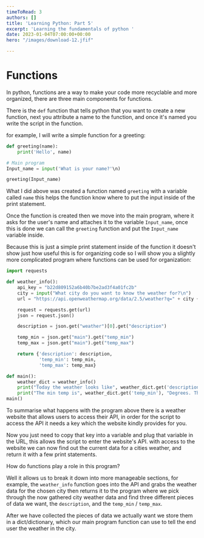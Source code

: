 ```yaml
---
timeToRead: 3
authors: []
title: 'Learning Python: Part 5'
excerpt: 'Learning the fundamentals of python '
date: 2023-01-04T07:00:00+00:00
hero: "/images/download-12.jfif"

---
```

# Functions

In python, functions are a way to make your code more recyclable and more organized, there are three main components for functions.

There is the `def` function that tells python that you want to create a new function, next you attribute a name to the function, and once it's named you write the script in the function.

for example, I will write a simple function for a greeting:

```python 
def greeting(name):
	print('Hello', name)

# Main program
Input_name = input('What is your name?'\n)

greeting(Input_name)
```

What I did above was created a function named `greeting` with a variable called `name` this helps the function know where to put the input inside of the print statement.

Once the function is created then we move into the main program, where it asks for the user's name and attaches it to the variable `Input_name`, once this is done we can call the `greeting` function and put the `Input_name` variable inside.

Because this is just a simple print statement inside of the function it doesn't show just how useful this is for organizing code so I will show you a slightly more complicated program where functions can be used for organization:

```python
import requests

def weather_info():
    api_key = "b22d809152a6b40b7be2ad3f4a01fc2b"
    city = input("What city do you want to know the weather for?\n")
    url = "https://api.openweathermap.org/data/2.5/weather?q=" + city + "&appid=" + api_key + "&units=imperial"

    request = requests.get(url)
    json = request.json()

    description = json.get("weather")[0].get("description")

    temp_min = json.get("main").get("temp_min")
    temp_max = json.get("main").get("temp_max")

    return {'description': description,
            'temp_min': temp_min,
            'temp_max': temp_max}

def main():
    weather_dict = weather_info()
    print("Today the weather looks like", weather_dict.get('description'))
    print("The min temp is", weather_dict.get('temp_min'), "Degrees. The max temp is", weather_dict.get('temp_max'), "Degrees.")
main()
```

To summarise what happens with the program above there is a weather website that allows users to access their API, in order for the script to access the API it needs a key which the website kindly provides for you.

Now you just need to copy that key into a variable and plug that variable in the URL, this allows the script to enter the website's API. with access to the website we can now find out the current data for a cities weather, and return it with a few print statements.

How do functions play a role in this program?

Well it allows us to break it down into more manageable sections, for example, the `weather_info` function goes into the API and grabs the weather data for the chosen city then returns it to the program where we pick through the now gathered city weather data and find three different pieces of data we want, the `description`, and the `temp_min` / `temp_max`.

After we have collected the pieces of data we actually want we store them in a dict/dictionary, which our main program function can use to tell the end user the weather in the city.
